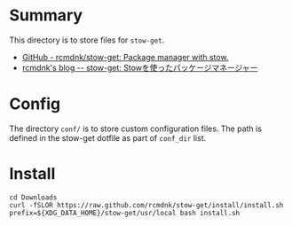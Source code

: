 # Summary

This directory is to store files for `stow-get`.

* [GitHub - rcmdnk/stow-get: Package manager with stow.](https://github.com/rcmdnk/stow-get)
* [rcmdnk's blog -- stow-get: Stowを使ったパッケージマネージャー](https://rcmdnk.com/blog/2017/05/11/computer-linux-bash/)


# Config

The directory `conf/` is to store custom configuration files. The path is
defined in the stow-get dotfile as part of `conf_dir` list.


# Install

```
cd Downloads
curl -fSLOR https://raw.github.com/rcmdnk/stow-get/install/install.sh
prefix=${XDG_DATA_HOME}/stow-get/usr/local bash install.sh
```

